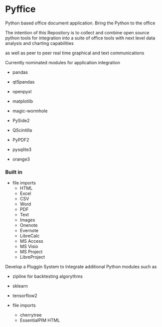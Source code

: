 # Pyffice
Python based office document application.  Bring the Python to the office

The intention of this Repository is to collect and combine open source python tools for integration
into a suite of office tools with next level data analysis and charting capabilities

as well as peer to peer real time graphical and text communications



Currently nominated modules for application integration

- pandas

- qt5pandas

- openpyxl

- matplotlib

- magic-wormhole

- PySide2

- QScintilla

- PyPDF2

- pysqlite3

- orange3

### Built in
- file imports
	- HTML
	- Excel
	- CSV
	- Word
	- PDF
	- Text
	- Images
	- Onenote
	- Evernote
	- LibreCalc
	- MS Access
	- MS Visio
	- MS Project
	- LibreProject

Develop a Pluggin System to Integrate additional Python modules such as

- zipline for backtesting algorythms

- sklearn

- tensorflow2

- file imports
	- cherrytree
	- EssentialPIM HTML
